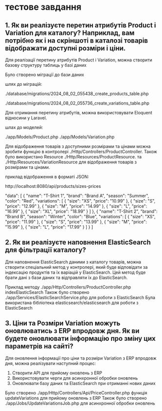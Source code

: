 # тестове завдання

## 1. Як ви реалізуєте перетин атрибутів Product і Variation для каталогу? Наприклад, вам потрібно як і на скріншоті в каталозі товарів відображати доступні розміри і ціни.

Для реалізації перетину атрибутів Product і Variation, можна створити базову структуру таблиць у базі даних

Було створено міграції до бази даних

шлях до міграцій:

./database/migrations/2024_08_02_055438_create_products_table.php

./database/migrations/2024_08_02_055736_create_variations_table.php

Для отримання перетину атрибутів, можна використовувати Eloquent відносини у Laravel.

шлах до моделей:

./app/Models/Product.php
./app/Models/Variation.php

Для відображення товарів з доступними розмірами та цінами можна зробити функцію в контролері ./Http/Controllers/ProductController.
Також було використано Resource ./Http/Resources/ProductResource. та ./Http/Resources/VariationResource для відображення товарів з розмірами та цінами.

приклад відображення в форматі JSON:

http://localhost:8080/api/products/sizes-prices

"data": [
        {
            "name": "T-Shirt 1",
            "brand": "Brand A",
            "season": "Summer",
            "color": "Red",
            "variations": [
                {
                    "size": "XS",
                    "price": "10.99"
                },
                {
                    "size": "S",
                    "price": "12.99"
                },
                {
                    "size": "M",
                    "price": "14.99"
                },
                {
                    "size": "L",
                    "price": "16.99"
                },
                {
                    "size": "XL",
                    "price": "18.99"
                }
            ]
        },
        {
            "name": "T-Shirt 2",
            "brand": "Brand B",
            "season": "Winter",
            "color": "Blue",
            "variations": [
                {
                    "size": "XS",
                    "price": "11.99"
                },
                {
                    "size": "S",
                    "price": "13.99"
                },
                {
                    "size": "M",
                    "price": "15.99"
                },
                {
                    "size": "L",
                    "price": "17.99"
                }
            ]
        }
    ]


## 2. Як ви реалізуєте наповнення ElasticSearch для фільтрації каталогу?

Для наповнення ElasticSearch даними з каталогу товарів, можна створити спеціальний метод у контролері, який буде відповідати за індексацію продуктів та їх варіацій у ElasticSearch. Цей метод буде брати дані з бази даних та відправляти їх до ElasticSearch.

Приклад методу ./app/Http/Controllers/ProductController.php indexElasticSearch
Також було створено ./app/Services/ElasticSearchService.php для роботи з ElasticSearch
Була використана бібліотека elasticsearch/elasticsearch для роботи з ElasticSearch

## 3. Ціни та Розміри Variation можуть оновлюватись з ERP впродовж дня. Як ви будете оновлювати інформацію про зміну цих параметрів на сайті?

Для оновлення інформації про ціни та розміри Variation з ERP впродовж дня, можна реалізувати наступний процес:

1. Створити API для прийому оновлень з ERP
2. Використовувати черги для асинхронної обробки оновлень
3. Оновлювати базу даних та ElasticSearch при отриманні нових даних

Було створено ./app/Http/Controllers/Api/PriceController.php функція updateVariations для прийому оновлень з ERP
Також було створено ./app/Jobs/UpdateVariationsJob.php для асинхронної обробки оновлень



